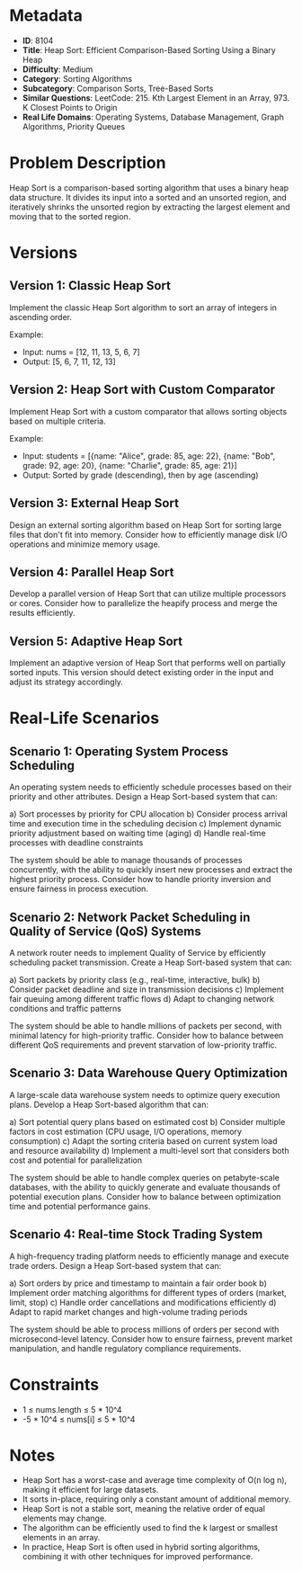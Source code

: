 # Metadata

- **ID**: 8104
- **Title**: Heap Sort: Efficient Comparison-Based Sorting Using a Binary Heap
- **Difficulty**: Medium
- **Category**: Sorting Algorithms
- **Subcategory**: Comparison Sorts, Tree-Based Sorts
- **Similar Questions**: LeetCode: 215. Kth Largest Element in an Array, 973. K Closest Points to Origin
- **Real Life Domains**: Operating Systems, Database Management, Graph Algorithms, Priority Queues

# Problem Description

Heap Sort is a comparison-based sorting algorithm that uses a binary heap data structure. It divides its input into a sorted and an unsorted region, and iteratively shrinks the unsorted region by extracting the largest element and moving that to the sorted region.

# Versions

## Version 1: Classic Heap Sort

Implement the classic Heap Sort algorithm to sort an array of integers in ascending order.

Example:
- Input: nums = [12, 11, 13, 5, 6, 7]
- Output: [5, 6, 7, 11, 12, 13]

## Version 2: Heap Sort with Custom Comparator

Implement Heap Sort with a custom comparator that allows sorting objects based on multiple criteria.

Example:
- Input: students = [{name: "Alice", grade: 85, age: 22}, {name: "Bob", grade: 92, age: 20}, {name: "Charlie", grade: 85, age: 21}]
- Output: Sorted by grade (descending), then by age (ascending)

## Version 3: External Heap Sort

Design an external sorting algorithm based on Heap Sort for sorting large files that don't fit into memory. Consider how to efficiently manage disk I/O operations and minimize memory usage.

## Version 4: Parallel Heap Sort

Develop a parallel version of Heap Sort that can utilize multiple processors or cores. Consider how to parallelize the heapify process and merge the results efficiently.

## Version 5: Adaptive Heap Sort

Implement an adaptive version of Heap Sort that performs well on partially sorted inputs. This version should detect existing order in the input and adjust its strategy accordingly.

# Real-Life Scenarios

## Scenario 1: Operating System Process Scheduling

An operating system needs to efficiently schedule processes based on their priority and other attributes. Design a Heap Sort-based system that can:

a) Sort processes by priority for CPU allocation
b) Consider process arrival time and execution time in the scheduling decision
c) Implement dynamic priority adjustment based on waiting time (aging)
d) Handle real-time processes with deadline constraints

The system should be able to manage thousands of processes concurrently, with the ability to quickly insert new processes and extract the highest priority process. Consider how to handle priority inversion and ensure fairness in process execution.

## Scenario 2: Network Packet Scheduling in Quality of Service (QoS) Systems

A network router needs to implement Quality of Service by efficiently scheduling packet transmission. Create a Heap Sort-based system that can:

a) Sort packets by priority class (e.g., real-time, interactive, bulk)
b) Consider packet deadline and size in transmission decisions
c) Implement fair queuing among different traffic flows
d) Adapt to changing network conditions and traffic patterns

The system should be able to handle millions of packets per second, with minimal latency for high-priority traffic. Consider how to balance between different QoS requirements and prevent starvation of low-priority traffic.

## Scenario 3: Data Warehouse Query Optimization

A large-scale data warehouse system needs to optimize query execution plans. Develop a Heap Sort-based algorithm that can:

a) Sort potential query plans based on estimated cost
b) Consider multiple factors in cost estimation (CPU usage, I/O operations, memory consumption)
c) Adapt the sorting criteria based on current system load and resource availability
d) Implement a multi-level sort that considers both cost and potential for parallelization

The system should be able to handle complex queries on petabyte-scale databases, with the ability to quickly generate and evaluate thousands of potential execution plans. Consider how to balance between optimization time and potential performance gains.

## Scenario 4: Real-time Stock Trading System

A high-frequency trading platform needs to efficiently manage and execute trade orders. Design a Heap Sort-based system that can:

a) Sort orders by price and timestamp to maintain a fair order book
b) Implement order matching algorithms for different types of orders (market, limit, stop)
c) Handle order cancellations and modifications efficiently
d) Adapt to rapid market changes and high-volume trading periods

The system should be able to process millions of orders per second with microsecond-level latency. Consider how to ensure fairness, prevent market manipulation, and handle regulatory compliance requirements.

# Constraints

- 1 ≤ nums.length ≤ 5 * 10^4
- -5 * 10^4 ≤ nums[i] ≤ 5 * 10^4

# Notes

- Heap Sort has a worst-case and average time complexity of O(n log n), making it efficient for large datasets.
- It sorts in-place, requiring only a constant amount of additional memory.
- Heap Sort is not a stable sort, meaning the relative order of equal elements may change.
- The algorithm can be efficiently used to find the k largest or smallest elements in an array.
- In practice, Heap Sort is often used in hybrid sorting algorithms, combining it with other techniques for improved performance.
